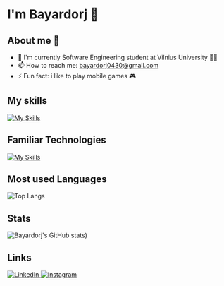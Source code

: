 # I'm Bayardorj 👋

<!--
**Bayardorj/Bayardorj** is a ✨ _special_ ✨ repository because its `README.md` (this file) appears on your GitHub profile.
-->
## About me 🧐 
- 🔭 I'm currently Software Engineering student at Vilnius University 👨‍🎓
- 📫 How to reach me: bayardorj0430@gmail.com 
- ⚡ Fun fact: i like to play mobile games 🎮  

## My skills
[![My Skills](https://skillicons.dev/icons?i=java,js,python,cpp,html,css,mysql,postgres,php&theme=light)](https://skillicons.dev)

## Familiar Technologies
[![My Skills](https://skillicons.dev/icons?i=ubuntu,anaconda,vscode,aws,docker,idea,linux,postman,powershell&theme=light)](https://skillicons.dev)

## Most used Languages
![Top Langs](https://github-readme-stats.vercel.app/api/top-langs/?username=Bayardorj&layout=compact)

## Stats
![Bayardorj's GitHub stats](https://github-readme-stats.vercel.app/api?username=Bayardorj&show_icons=true&bg_color=00000000))

## Links
<!-- Section layout inspired by Awesome GitHub Profile README "Descriptive" patterns:
     https://github.com/abhisheknaiidu/awesome-github-profile-readme?tab=readme-ov-file#descriptive- -->
<a href="https://www.linkedin.com/in/bayardorj-dagdandorj-35927b304/" target="blank">
  <img src="https://skillicons.dev/icons?i=linkedin" alt="LinkedIn" />
</a>
<a href="https://www.instagram.com/feitan_27/" target="blank">
  <img src="https://skillicons.dev/icons?i=instagram" alt="Instagram" />
</a>
